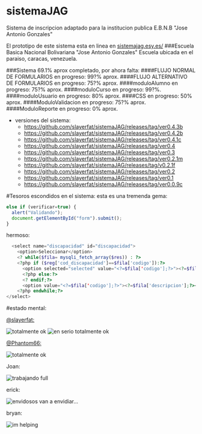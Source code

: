 sistemaJAG
==========

Sistema de inscripcion adaptado para la institucion publica E.B.N.B "Jose Antonio Gonzales"

El prototipo de este sistema esta en linea en [sistemajag.esy.es/](http://sistemajag.esy.es/)
###Escuela Basica Nacional Bolivariana "Jose Antonio Gonzales"
Escuela ubicada en el paraiso, caracas, venezuela.

###Sistema 69.1% aprox completado, por ahora falta:
####FLUJO NORMAL DE FORMULARIOS
en progreso: 99?% aprox.
####FLUJO ALTERNATIVO DE FORMULARIOS
en progreso: 75?% aprox.
####moduloAlumno
en progreso: 75?% aprox.
####moduloCurso
en progreso: 99?%.
####moduloUsuario
en progreso: 80% aprox.
####CSS
en progreso: 50% aprox.
####ModuloValidacion
en progreso: 75?% aprox.
####ModuloReporte
en progreso: 0% aprox.

* versiones del sistema:
  * https://github.com/slayerfat/sistemaJAG/releases/tag/ver0.4.3b
  * https://github.com/slayerfat/sistemaJAG/releases/tag/ver0.4.2b
  * https://github.com/slayerfat/sistemaJAG/releases/tag/ver0.4.1c
  * https://github.com/slayerfat/sistemaJAG/releases/tag/ver0.4
  * https://github.com/slayerfat/sistemaJAG/releases/tag/ver0.3
  * https://github.com/slayerfat/sistemaJAG/releases/tag/ver0.2.1m
  * https://github.com/slayerfat/sistemaJAG/releases/tag/v0.2.1f
  * https://github.com/slayerfat/sistemaJAG/releases/tag/ver0.2
  * https://github.com/slayerfat/sistemaJAG/releases/tag/ver0.1
  * https://github.com/slayerfat/sistemaJAG/releases/tag/ver0.0.9c

#Tesoros escondidos en el sistema:
esta es una tremenda gema:
```javascript
else if (verificar=true) {
  alert("Validando");
  document.getElementById("form").submit();
}
```

hermoso:
```php
  <select name="discapacidad" id="discapacidad">
    <option>Seleccionar</option>
    <? while($fila= mysqli_fetch_array($res)) : ?>
    <?php if ($reg['cod_discapacidad']==$fila['codigo']):?>
      <option selected="selected" value="<?=$fila['codigo'];?>"><?=$fila['descripcion'];?></option>
      <?php else:?>
      <? endif;?>
      <option value="<?=$fila['codigo'];?>"><?=$fila['descripcion'];?></option>
    <?php endwhile;?>
</select>
```
#estado mental:

[@slayerfat:](https://github.com/slayerfat)

![totalmente ok](http://mattburnscoventry.files.wordpress.com/2011/03/mental-breakdown.gif)
![en serio totalmente ok](http://25.media.tumblr.com/tumblr_m4qxy3SJz81rn19nco1_500.gif)

[@Phantom66:](https://github.com/Phantom66)

![totalmente ok](http://stream1.gifsoup.com/view4/4741900/concerned-spock-o.gif)

Joan:

![trabajando full](http://c1.thejournal.ie/media/2013/08/dudefriday.gif)

erick:

![envidosos van a envidiar...](http://img0.joyreactor.com/pics/post/gif-games-programmer-1048062.gif)

bryan:

![im helping](http://www.vh1.com/celebrity/bwe/images/2010/01/SIMON-CONFUSED-GIF.gif)
